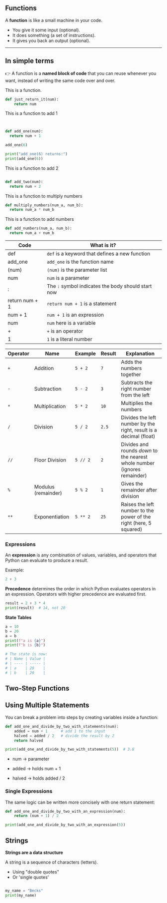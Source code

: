 ## Functions

A **function** is like a small machine in your code.

- You give it some input (optional).  
- It does something (a set of instructions).  
- It gives you back an output (optional).  

---

## In simple terms
👉 A function is a **named block of code** that you can reuse whenever you want, instead of writing the same code over and over.


This is a function.

```python
def just_return_it(num):
    return num
````

This is a function to add 1

```python


def add_one(num):
  return num + 1

add_one(6)

print("add_one(6) returns:")
print(add_one(6))

````
This is a function to add 2

```python

def add_two(num):
  return num + 2


````
This is a function to multiply numbers

````python
def multiply_numbers(num_a, num_b):
  return num_a * num_b 

````

This is a function to add numbers

````python
def add_numbers(num_a, num_b):
  return num_a + num_b

````

| Code           | What is it?                                        |
| -------------- | -------------------------------------------------- |
| def            | `def` is a keyword that defines a new function     |
| add_one        | `add_one` is the function name                     |
| (num)          | `(num)` is the parameter list                      |
| num            | `num` is a parameter                               |
| :              | The `:` symbol indicates the body should start now |
| return num + 1 | `return num + 1` is a statement                    |
| num + 1        | `num + 1` is an expression                         |
| num            | `num` here is a variable                           |
| +              | `+` is an operator                                 |
| 1              | `1` is a literal number                            |

| Operator | Name               | Example   | Result | Explanation                                                                 |
|----------|--------------------|-----------|--------|-----------------------------------------------------------------------------|
| `+`      | Addition           | `5 + 2`   | `7`    | Adds the numbers together                                                   |
| `-`      | Subtraction        | `5 - 2`   | `3`    | Subtracts the right number from the left                                    |
| `*`      | Multiplication     | `5 * 2`   | `10`   | Multiplies the numbers                                                      |
| `/`      | Division           | `5 / 2`   | `2.5`  | Divides the left number by the right, result is a decimal (float)           |
| `//`     | Floor Division     | `5 // 2`  | `2`    | Divides and rounds *down* to the nearest whole number (ignores remainder)   |
| `%`      | Modulus (remainder)| `5 % 2`   | `1`    | Gives the remainder after division                                          |
| `**`     | Exponentiation     | `5 ** 2`  | `25`   | Raises the left number to the power of the right (here, 5 squared) 

### Expressions

An **expression** is any combination of values, variables, and operators that Python can evaluate to produce a result.

Example:

```python
2 + 3
````

**Precedence** determines the order in which Python evaluates operators in an expression. Operators with higher precedence are evaluated first.

```python
result = 2 + 3 * 4
print(result)  # 14, not 20
````

**State Tables**

```python
a = 10
b = 20
a = b
print(f"a is {a}")
print(f"b is {b}")

# The state is now:
# | Name | Value |
# | ---- | ----- |
# | a    | 20    |
# | b    | 20    |

````

## Two-Step Functions

## Using Multiple Statements
You can break a problem into steps by creating variables inside a function:

```python
def add_one_and_divide_by_two_with_statements(num):
    added = num + 1      # add 1 to the input
    halved = added / 2   # divide the result by 2
    return halved

print(add_one_and_divide_by_two_with_statements(5))  # 3.0
````
* num → parameter

* added → holds num + 1

* halved → holds added / 2

### Single Expressions

The same logic can be written more concisely with one return statement:
```python
def add_one_and_divide_by_two_with_an_expression(num):
    return (num + 1) / 2

print(add_one_and_divide_by_two_with_an_expression(5))
````

## Strings
**Strings are a data structure**

A string is a sequence of characters (letters).
* Using "double quotes"
* Or 'single quotes'

```python

my_name = "Becks"
print(my_name)

````




